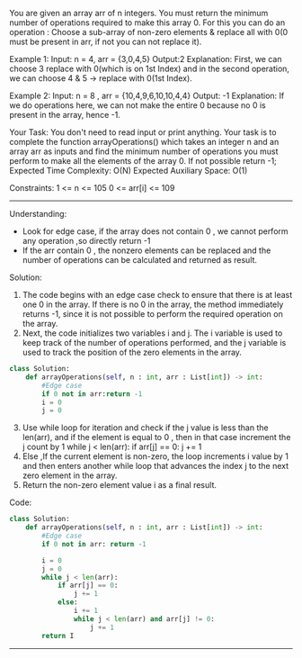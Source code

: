 You are given an array arr of n integers. You must return the minimum number of operations required to make this array 0. 
For this you can do an operation :
Choose a sub-array of non-zero elements & replace all with 0(0 must be present in arr, if not you can not replace it).

Example 1:
Input: n = 4, arr = {3,0,4,5}
Output:2
Explanation:
First, we can choose 3 replace with 0(which is on 1st Index) and in the second operation, we can choose 4 & 5 -> replace with 0(1st Index).

Example 2:
Input: n = 8 , arr = {10,4,9,6,10,10,4,4} 
Output: -1 
Explanation: 
If we do operations here, we can not make the entire 0 
because no 0 is present in the array, hence -1.

Your Task:
You don't need to read input or print anything. Your task is to complete the function arrayOperations() which takes an integer n and an array arr as inputs and find the 
minimum number of operations you must perform to make all the elements of the array 0. If not possible return -1;
Expected Time Complexity: O(N)
Expected Auxiliary Space: O(1)

Constraints:
1 <= n <= 105
0 <= arr[i] <= 109
________________________________________________________________________________________________________________

Understanding:
- Look for edge case, if the array does not contain 0 , we cannot perform any operation ,so directly return -1
- If the arr contain 0 , the nonzero elements can be replaced and the number of operations can be calculated and returned as result.

Solution:
1. The code begins with an edge case check to ensure that there is at least one 0 in the array. If there is no 0 in the array, the method immediately returns -1, 
   since it is not possible to perform the required operation on the array.
2. Next, the code initializes two variables i and j. The i variable is used to keep track of the number of operations performed, and the j variable is used to track 
   the position of the zero elements in the array.
```python
class Solution:
    def arrayOperations(self, n : int, arr : List[int]) -> int:
        #Edge case
        if 0 not in arr:return -1
        i = 0
        j = 0   
 ```       
3. Use while loop for iteration and check if the j value is less than the len(arr), and if the element is equal to 0 , then in that case increment the j count by 1
while j < len(arr):
            if arr[j] == 0:
                j += 1
4. Else ,If the current element is non-zero, the loop increments i value by 1 and then enters another while loop that advances the index j to the next zero element in 
   the array.
5. Return the non-zero element value i as a final result.

Code:
```python
class Solution:
    def arrayOperations(self, n : int, arr : List[int]) -> int:
        #Edge case
        if 0 not in arr: return -1

        i = 0
        j = 0        
        while j < len(arr):
            if arr[j] == 0:
                j += 1
            else:
                i += 1
                while j < len(arr) and arr[j] != 0:
                    j += 1
        return I
```
 ______________________________________________________________________________________________________________















